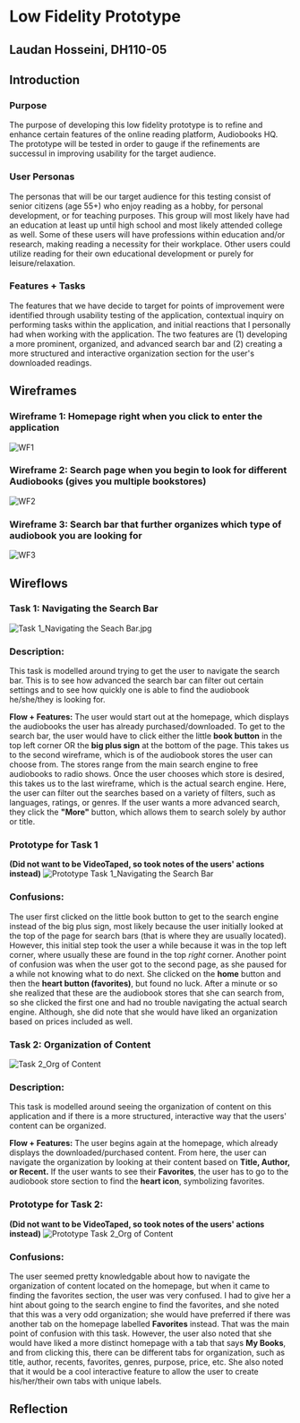 # Low Fidelity Prototype 
## Laudan Hosseini, DH110-05

## Introduction
### Purpose
The purpose of developing this low fidelity prototype is to refine and enhance certain features of the online reading platform, Audiobooks HQ. The prototype will be tested in order to gauge if the refinements are successul in improving usability for the target audience. 
### User Personas 
The personas that will be our target audience for this testing consist of senior citizens (age 55+) who enjoy reading as a hobby, for personal development, or for teaching purposes. This group will most likely have had an education at least up until high school and most likely attended college as well. Some of these users will have professions within education and/or research, making reading a necessity for their workplace. Other users could utilize reading for their own educational development or purely for leisure/relaxation.  
### Features + Tasks 
The features that we have decide to target for points of improvement were identified through usability testing of the application, contextual inquiry on performing tasks within the application, and initial reactions that I personally had when working with the application. The two features are (1) developing a more prominent, organized, and advanced search bar and (2) creating a more structured and interactive organization section for the user's downloaded readings.  

## Wireframes
### Wireframe 1: Homepage right when you click to enter the application
![WF1](https://github.com/laudanhosseini/DH110-05/blob/176cfe95c2d6337cc044225677eb750ca3bc42eb/WF1.jpg) 


### Wireframe 2: Search page when you begin to look for different Audiobooks (gives you multiple bookstores) 
![WF2](https://github.com/laudanhosseini/DH110-05/blob/e6d3ffbe646b37364e228fb8f64c062fc57cbff5/WF2.jpg) 


### Wireframe 3: Search bar that further organizes which type of audiobook you are looking for 
![WF3](https://github.com/laudanhosseini/DH110-05/blob/725ad932d0c5f7634318ec4594968d70151b657c/WF3.jpg)

## Wireflows 
### Task 1: Navigating the Search Bar 
![Task 1_Navigating the Seach Bar.jpg](https://github.com/laudanhosseini/DH110-05/blob/f6225df544f14d5494678695b599ff7ad613fd7e/Task%201_%20Navigating%20the%20Search%20Bar.jpg)

### Description: 
This task is modelled around trying to get the user to navigate the search bar. This is to see how advanced the search bar can filter out certain settings and to see how quickly one is able to find the audiobook he/she/they is looking for. 
  
  **Flow + Features:** The user would start out at the homepage, which displays the audiobooks the user has already purchased/downloaded. To get to the  search bar, the user would have to click either the little **book button** in the top left corner OR the **big plus sign** at the bottom of the page. This takes us to the second wireframe, which is of the audiobook stores the user can choose from. The stores range from the main search engine to free audiobooks to radio shows. Once the user chooses which store is desired, this takes us to the last wireframe, which is the actual search engine. Here, the user can filter out the searches based on a variety of filters, such as languages, ratings, or genres. If the user wants a more advanced search, they click the **"More"** button, which allows them to search solely by author or title. 

### Prototype for Task 1 
   **(Did not want to be VideoTaped, so took notes of the users' actions instead)**
![Prototype Task 1_Navigating the Search Bar](https://github.com/laudanhosseini/DH110-05/blob/c9670330c3f537f1b18265264e8308307a63ca91/Prototype%20Test%201_%20Navigating%20the%20Search%20Bar%20Copy.jpg)

### Confusions: 
The user first clicked on the little book button to get to the search engine instead of the big plus sign, most likely because the user initially looked at the top of the page for search bars (that is where they are usually located). However, this initial step took the user a while because it was in the top left corner, where usually these are found in the top *right* corner. Another point of confusion was when the user got to the second page, as she paused for a while not knowing what to do next. She clicked on the **home** button and then the **heart button (favorites)**, but found no luck. After a minute or so she realized that these are the audiobook stores that she can search from, so she clicked the first one and had no trouble navigating the actual search engine. Although, she did note that she would have liked an organization based on prices included as well. 

### Task 2: Organization of Content
![Task 2_Org of Content](https://github.com/laudanhosseini/DH110-05/blob/566bbf7495c4e8b1976b6bf1c48fa2eb9b1370b2/Task%202_%20Org%20of%20Content.jpg)

### Description: 
This task is modelled around seeing the organization of content on this application and if there is a more structured, interactive way that the users' content can be organized. 
    
   **Flow + Features:** The user begins again at the homepage, which already displays the downloaded/purchased content. From here, the user can navigate the organization by looking at their content based on **Title, Author, or Recent.** If the user wants to see their **Favorites**, the user has to go to the audiobook store section to find the **heart icon**, symbolizing favorites. 

### Prototype for Task 2: 
 **(Did not want to be VideoTaped, so took notes of the users' actions instead)**
![Prototype Task 2_Org of Content](https://github.com/laudanhosseini/DH110-05/blob/ea80527d81c98305090cee93c3229fbac505bd25/Prototype%20Test%202_%20Org%20of%20Content%20Copy.jpg) 

### Confusions: 
The user seemed pretty knowledgable about how to navigate the organization of content located on the homepage, but when it came to finding the favorites section, the user was very confused. I had to give her a hint about going to the search engine to find the favorites, and she noted that this was a very odd organization; she would have preferred if there was another tab on the homepage labelled **Favorites** instead. That was the main point of confusion with this task. However, the user also noted that she would have liked a more distinct homepage with a tab that says **My Books**, and from clicking this, there can be different tabs for organization, such as title, author, recents, favorites, genres, purpose, price, etc. She also noted that it would be a cool interactive feature to allow the user to create his/her/their own tabs with unique labels. 

## Reflection 
